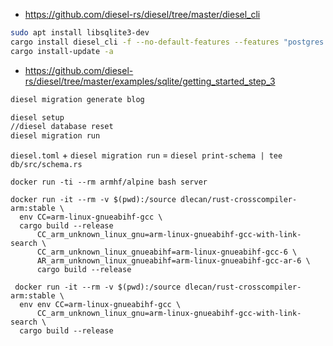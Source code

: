 * https://github.com/diesel-rs/diesel/tree/master/diesel_cli

```sh
sudo apt install libsqlite3-dev
cargo install diesel_cli -f --no-default-features --features "postgres sqlite"
cargo install-update -a 
```

* https://github.com/diesel-rs/diesel/tree/master/examples/sqlite/getting_started_step_3

```sh
diesel migration generate blog
```

```sh
diesel setup
//diesel database reset
diesel migration run
```

`diesel.toml` + `diesel migration run` = `diesel print-schema | tee db/src/schema.rs`

```
docker run -ti --rm armhf/alpine bash server
```


```
docker run -it --rm -v $(pwd):/source dlecan/rust-crosscompiler-arm:stable \
  env CC=arm-linux-gnueabihf-gcc \
  cargo build --release
      CC_arm_unknown_linux_gnu=arm-linux-gnueabihf-gcc-with-link-search \
      CC_arm_unknown_linux_gnueabihf=arm-linux-gnueabihf-gcc-6 \
      AR_arm_unknown_linux_gnueabihf=arm-linux-gnueabihf-gcc-ar-6 \
      cargo build --release

 docker run -it --rm -v $(pwd):/source dlecan/rust-crosscompiler-arm:stable \
  env env CC=arm-linux-gnueabihf-gcc \
      CC_arm_unknown_linux_gnu=arm-linux-gnueabihf-gcc-with-link-search \
  cargo build --release
```
